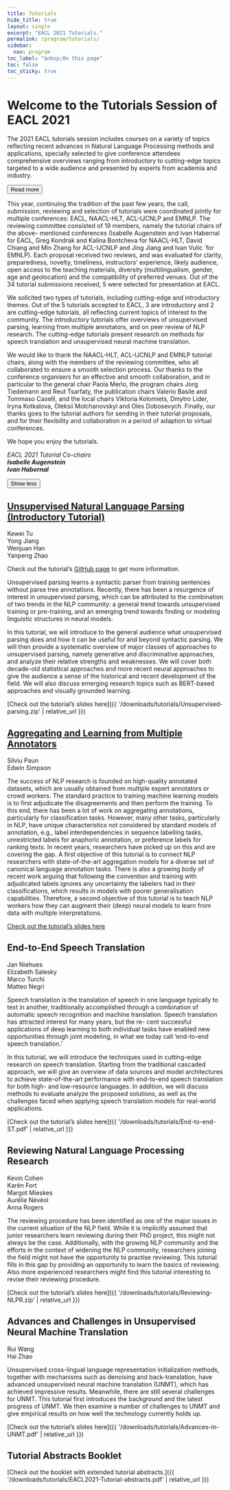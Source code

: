 ```yaml
---
title: Tutorials
hide_title: true
layout: single
excerpt: "EACL 2021 Tutorials."
permalink: /program/tutorials/
sidebar:
  nav: program
toc_label: "&nbsp;On this page"
toc: false
toc_sticky: true
---
```


# Welcome to the Tutorials Session of EACL 2021

<p>
  The 2021 EACL tutorials session includes courses on a variety of topics reflecting recent advances in Natural Language Processing methods and applications, specially selected to give conference attendees comprehensive overviews ranging from introductory to cutting-edge topics targeted to a wide audience and presented by experts from academia and industry.
</p>

<div class="collapse" markdown="0">
  <button class="expand-button simple-link">Read more</button>
  <div class="collapse-content">
    <p>
      This year, continuing the tradition of the past few years, the call, submission, reviewing and selection of tutorials were coordinated jointly for multiple conferences: EACL, NAACL-HLT, ACL-IJCNLP and EMNLP. The reviewing committee consisted of 19 members, namely the tutorial chairs of the above- mentioned conferences (Isabelle Augenstein and Ivan Habernal for EACL, Greg Kondrak and Kalina Bontcheva for NAACL-HLT, David Chiang and Min Zhang for ACL-IJCNLP and Jing Jiang and Ivan Vulic ́ for EMNLP). Each proposal received two reviews, and was evaluated for clarity, preparedness, novelty, timeliness, instructors’ experience, likely audience, open access to the teaching materials, diversity (multilingualism, gender, age and geolocation) and the compatibility of preferred venues. Out of the 34 tutorial submissions received, 5 were selected for presentation at EACL.
    </p>
    <p>
      We solicited two types of tutorials, including cutting-edge and introductory themes. Out of the 5 tutorials accepted to EACL, 3 are introductory and 2 are cutting-edge tutorials, all reflecting current topics of interest to the community. The introductory tutorials offer overviews of unsupervised parsing, learning from multiple annotators, and on peer review of NLP research. The cutting-edge tutorials present research on methods for speech translation and unsupervised neural machine translation.  
    </p>
    <p>
      We would like to thank the NAACL-HLT, ACL-IJCNLP and EMNLP tutorial chairs, along with the members of the reviewing committee, who all collaborated to ensure a smooth selection process. Our thanks to the conference organisers for an effective and smooth collaboration, and in particular to the general chair Paola Merlo, the program chairs Jorg Tiedemann and Reut Tsarfaty, the publication chairs Valerio Basile and Tommaso Caselli, and the local chairs Viktoria Kolomiets, Dmytro Lider, Iryna Kotkalova, Oleksii Molchanovskyi and Oles Dobosevych. Finally, our thanks goes to the tutorial authors for sending in their tutorial proposals, and for their flexibility and collaboration in a period of adaption to virtual conferences.  
    </p>
    <p>
      We hope you enjoy the tutorials.  
    </p>
    <p>
      <em>
        EACL 2021 Tutorial Co-chairs<br/>
        <strong>Isabelle Augenstein</strong><br/>
        <strong>Ivan Habernal</strong><br/>
      </em>
    </p>
  </div>
  <button class="collapse-button simple-link">Show less</button>
</div>

## [Unsupervised Natural Language Parsing (Introductory Tutorial)](https://github.com/tukw/unsupervised-parsing-tutorial)

<div class="cards--tutorials">
  <div class="card">
    <div class="card__content">
      <div class="card__image" id="kewei-tu">
      </div>
      <div class="card__text">
        Kewei Tu
      </div>
    </div>
  </div>
  <div class="card">
    <div class="card__content">
      <div class="card__image" id="yong-jiang">
      </div>
      <div class="card__text">
        Yong Jiang
      </div>
    </div>
  </div>
  <div class="card">
    <div class="card__content">
      <div class="card__image" id="wenjuan-han">
      </div>
      <div class="card__text">
         Wenjuan Han
      </div>
    </div>
  </div>
  <div class="card">
    <div class="card__content">
      <div class="card__image" id="yanpeng-zhao">
      </div>
      <div class="card__text">
        Yanpeng Zhao
      </div>
    </div>
  </div>
</div>

Check out the tutorial’s [GitHub page](https://github.com/tukw/unsupervised-parsing-tutorial) to get more information.

Unsupervised parsing learns a syntactic parser from training sentences without parse tree annotations. Recently, there has been a resurgence of interest in unsupervised parsing, which can be attributed to the combination of two trends in the NLP community: a general trend towards unsupervised training or pre-training, and an emerging trend towards finding or modeling linguistic structures in neural models.

In this tutorial, we will introduce to the general audience what unsupervised parsing does and how it can be useful for and beyond syntactic parsing. We will then provide a systematic overview of major classes of approaches to unsupervised parsing, namely generative and discriminative approaches, and analyze their relative strengths and weaknesses. We will cover both decade-old statistical approaches and more recent neural approaches to give the audience a sense of the historical and recent development of the field. We will also discuss emerging research topics such as BERT-based approaches and visually grounded learning.

[Check out the tutorial’s slides here]({{ '/downloads/tutorials/Unsupervised-parsing.zip' | relative_url }})

## [Aggregating and Learning from Multiple Annotators](https://sites.google.com/view/alma-tutorial)

<div class="cards--tutorials">
  <div class="card">
    <div class="card__content">
      <div class="card__image" id="silviu-paun">
      </div>
      <div class="card__text">
        Silviu Paun
      </div>
    </div>
  </div>
  <div class="card">
    <div class="card__content">
      <div class="card__image" id="edwin-simpson">
      </div>
      <div class="card__text">
        Edwin Simpson
      </div>
    </div>
  </div>
</div>

The success of NLP research is founded on high-quality annotated datasets, which are usually obtained from multiple expert annotators or crowd workers. The standard practice to training machine learning models is to first adjudicate the disagreements and then perform the training. To this end, there has been a lot of work on aggregating annotations, particularly for classification tasks. However, many other tasks, particularly in NLP, have unique characteristics not considered by standard models of annotation, e.g., label interdependencies in sequence labelling tasks, unrestricted labels for anaphoric annotation, or preference labels for ranking texts. In recent years, researchers have picked up on this and are covering the gap. A first objective of this tutorial is to connect NLP researchers with state-of-the-art aggregation models for a diverse set of canonical language annotation tasks. There is also a growing body of recent work arguing that following the convention and training with adjudicated labels ignores any uncertainty the labelers had in their classifications, which results in models with poorer generalisation capabilities. Therefore, a second objective of this tutorial is to teach NLP workers how they can augment their (deep) neural models to learn from data with multiple interpretations.

[Check out the tutorial’s slides here](https://uob-my.sharepoint.com/:b:/g/personal/es1595_bristol_ac_uk/EXnLJu2AbsxOpmGC_OnqyhsBJMS_M8MpoG9mTwDh1WYshQ?e=pQmslv)

## End-to-End Speech Translation

<div class="cards--tutorials">
  <div class="card">
    <div class="card__content">
      <div class="card__image" id="jan-niehues">
      </div>
      <div class="card__text">
        Jan Niehues
      </div>
    </div>
  </div>
  <div class="card">
    <div class="card__content">
      <div class="card__image" id="elizabeth-salesky">
      </div>
      <div class="card__text">
        Elizabeth Salesky
      </div>
    </div>
  </div>
  <div class="card">
    <div class="card__content">
      <div class="card__image" id="marco-turchi">
      </div>
      <div class="card__text">
        Marco Turchi
      </div>
    </div>
  </div>
  <div class="card">
    <div class="card__content">
      <div class="card__image" id="matteo-negri">
      </div>
      <div class="card__text">
        Matteo Negri
      </div>
    </div>
  </div>
</div>

Speech translation is the translation of speech in one language typically to text in another, traditionally accomplished through a combination of automatic speech recognition and machine translation. Speech translation has attracted interest for many years, but the re- cent successful applications of deep learning to both individual tasks have enabled new opportunities through joint modeling, in what we today call ‘end-to-end speech translation.’

In this tutorial, we will introduce the techniques used in cutting-edge research on speech translation. Starting from the traditional cascaded approach, we will give an overview of data sources and model architectures to achieve state-of-the-art performance with end-to-end speech translation for both high- and low-resource languages. In addition, we will discuss methods to evaluate analyze the proposed solutions, as well as the challenges faced when applying speech translation models for real-world applications.

[Check out the tutorial’s slides here]({{ '/downloads/tutorials/End-to-end-ST.pdf' | relative_url }})

## Reviewing Natural Language Processing Research

<div class="cards--tutorials">
  <div class="card">
    <div class="card__content">
      <div class="card__image">
      </div>
      <div class="card__text">
        Kevin Cohen
      </div>
    </div>
  </div>
  <div class="card">
    <div class="card__content">
      <div class="card__image" id="karen-fort">
      </div>
      <div class="card__text">
        Karën Fort
      </div>
    </div>
  </div>
  <div class="card">
    <div class="card__content">
      <div class="card__image" id="margot-mieskes">
      </div>
      <div class="card__text">
        Margot Mieskes
      </div>
    </div>
  </div>
  <div class="card">
    <div class="card__content">
      <div class="card__image" id="aurelie-neveol">
      </div>
      <div class="card__text">
        Aurélie Névéol
      </div>
    </div>
  </div>
  <div class="card">
    <div class="card__content">
      <div class="card__image" id="anna-rogers">
      </div>
      <div class="card__text">
        Anna Rogers
      </div>
    </div>
  </div>
</div>

The reviewing procedure has been identified as one of the major issues in the current situation of the NLP field. While it is implicitly assumed that junior researchers learn reviewing during their PhD project, this might not always be the case. Additionally, with the growing NLP community and the efforts in the context of widening the NLP community, researchers joining the field might not have the opportunity to practise reviewing. This tutorial fills in this gap by providing an opportunity to learn the basics of reviewing. Also more experienced researchers might find this tutorial interesting to revise their reviewing procedure.

[Check out the tutorial’s slides here]({{ '/downloads/tutorials/Reviewing-NLPR.zip' | relative_url }})

## Advances and Challenges in Unsupervised Neural Machine Translation

<div class="cards--tutorials">
  <div class="card">
    <div class="card__content">
      <div class="card__image" id="rui-wang">
      </div>
      <div class="card__text">
        Rui Wang
      </div>
    </div>
  </div>
  <div class="card">
    <div class="card__content">
      <div class="card__image" id="hai-zhao">
      </div>
      <div class="card__text">
        Hai Zhao
      </div>
    </div>
  </div>
</div>

Unsupervised cross-lingual language representation initialization methods, together with mechanisms such as denoising and back-translation, have advanced unsupervised neural machine translation (UNMT), which has achieved impressive results. Meanwhile, there are still several challenges for UNMT. This tutorial first introduces the background and the latest progress of UNMT. We then examine a number of challenges to UNMT and give empirical results on how well the technology currently holds up.

[Check out the tutorial’s slides here]({{ '/downloads/tutorials/Advances-in-UNMT.pdf' | relative_url }})

## Tutorial Abstracts Booklet

[Check out the booklet with extended tutorial abstracts.]({{ '/downloads/tutorials/EACL2021-Tutorial-abstracts.pdf' | relative_url }})
